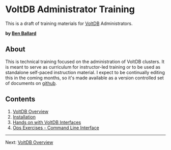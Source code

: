 # VoltDB Administrator Training #

This is a draft of training materials for [VoltDB](http://www.voltdb.com) Administrators.

**by [Ben Ballard](mailto://bballard@voltdb.com)**  

## About #

This is technical training focused on the administration of VoltDB clusters.  It is meant to serve as curriculum for instructor-led training or to be used as standalone self-paced instruction material.  I expect to be continually editing this in the coming months, so it's made available as a version controlled set of documents on [github](https://github.com/benjaminballard/voltdb_docs/blob/master/training/admin_training.md).

## Contents ##

1. [VoltDB Overview](at01_overview.md)
2. [Installation](at02_installation.md)
3. [Hands on with VoltDB Interfaces](at03_interfaces.md)
4. [Ops Exercises - Command Line Interface](ops_exercises_cli.md)
<!--
5. Ops Exercises - VoltDB Enterprise Manager
6. [Planning for Production deployment](planning.md)
-->

-----------------------------------------

Next: [VoltDB Overview](at01_overview.md)
